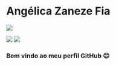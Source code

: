 # Angélica Zaneze Fia 

<div>
  
<img src="https://cdn.jsdelivr.net/gh/devicons/devicon/icons/linkedin/linkedin-original-wordmark.svg" />
          
<a href = "mailto:angelicazanezefia@gmail.com"><img src="https://img.shields.io/badge/Gmail-D14836?style=for-the-badge&logo=gmail&logoColor=white" target="_blank"></a>
<a href="https://www.linkedin.com/in/angélica-zaneze-fia" target="_blank"><img src="https://cdn.jsdelivr.net/gh/devicons/devicon/icons/linkedin/linkedin-original-wordmark.svg" /></a>   
</div>

### Bem vindo ao meu perfil GitHub :blush:

<!--
**AngelicaZanezeFia/AngelicaZanezeFia** is a ✨ _special_ ✨ repository because its `README.md` (this file) appears on your GitHub profile.

Here are some ideas to get you started:

- 🔭 I’m currently working on ...
- 🌱 I’m currently learning ...
- 👯 I’m looking to collaborate on ...
- 🤔 I’m looking for help with ...
- 💬 Ask me about ...
- 📫 How to reach me: ...
- 😄 Pronouns: ...
- ⚡ Fun fact: ...
-->
